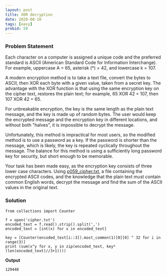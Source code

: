 ```yaml
---
layout: post
title: XOR decryption
date: 2020-08-10 
tags: [easy]
probid: 59
---
```


### Problem Statement


Each character on a computer is assigned a unique code and the preferred standard is ASCII (American Standard Code for Information Interchange). For example, uppercase A = 65, asterisk (*) = 42, and lowercase k = 107.

A modern encryption method is to take a text file, convert the bytes to ASCII, then XOR each byte with a given value, taken from a secret key. The advantage with the XOR function is that using the same encryption key on the cipher text, restores the plain text; for example, 65 XOR 42 = 107, then 107 XOR 42 = 65.

For unbreakable encryption, the key is the same length as the plain text message, and the key is made up of random bytes. The user would keep the encrypted message and the encryption key in different locations, and without both "halves", it is impossible to decrypt the message.

Unfortunately, this method is impractical for most users, so the modified method is to use a password as a key. If the password is shorter than the message, which is likely, the key is repeated cyclically throughout the message. The balance for this method is using a sufficiently long password key for security, but short enough to be memorable.

Your task has been made easy, as the encryption key consists of three lower case characters. Using [p059_cipher.txt](https://projecteuler.net/project/resources/p059_cipher.txt), a file containing the encrypted ASCII codes, and the knowledge that the plain text must contain common English words, decrypt the message and find the sum of the ASCII values in the original text.

### Solution

```
from collections import Counter

f = open('cipher.txt')
encoded_text = f.read().strip().split(',')
encoded_text = [int(x) for x in encoded_text]

key = [Counter(encoded_text[i::3]).most_common(1)[0][0] ^ 32 for i in range(3)]
print (sum(x^y for x, y in zip(encoded_text, key*(len(encoded_text)//3+1))))
```

**Output**

```
129448
```